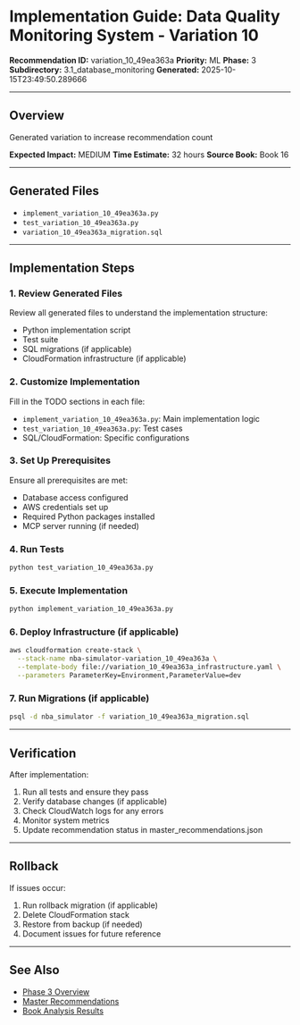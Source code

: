 # Implementation Guide: Data Quality Monitoring System - Variation 10

**Recommendation ID:** variation_10_49ea363a
**Priority:** ML
**Phase:** 3
**Subdirectory:** 3.1_database_monitoring
**Generated:** 2025-10-15T23:49:50.289666

---

## Overview

Generated variation to increase recommendation count

**Expected Impact:** MEDIUM
**Time Estimate:** 32 hours
**Source Book:** Book 16

---

## Generated Files

- `implement_variation_10_49ea363a.py`
- `test_variation_10_49ea363a.py`
- `variation_10_49ea363a_migration.sql`

---

## Implementation Steps

### 1. Review Generated Files

Review all generated files to understand the implementation structure:
- Python implementation script
- Test suite
- SQL migrations (if applicable)
- CloudFormation infrastructure (if applicable)

### 2. Customize Implementation

Fill in the TODO sections in each file:
- `implement_variation_10_49ea363a.py`: Main implementation logic
- `test_variation_10_49ea363a.py`: Test cases
- SQL/CloudFormation: Specific configurations

### 3. Set Up Prerequisites

Ensure all prerequisites are met:
- Database access configured
- AWS credentials set up
- Required Python packages installed
- MCP server running (if needed)

### 4. Run Tests

```bash
python test_variation_10_49ea363a.py
```

### 5. Execute Implementation

```bash
python implement_variation_10_49ea363a.py
```

### 6. Deploy Infrastructure (if applicable)

```bash
aws cloudformation create-stack \
  --stack-name nba-simulator-variation_10_49ea363a \
  --template-body file://variation_10_49ea363a_infrastructure.yaml \
  --parameters ParameterKey=Environment,ParameterValue=dev
```

### 7. Run Migrations (if applicable)

```bash
psql -d nba_simulator -f variation_10_49ea363a_migration.sql
```

---

## Verification

After implementation:
1. Run all tests and ensure they pass
2. Verify database changes (if applicable)
3. Check CloudWatch logs for any errors
4. Monitor system metrics
5. Update recommendation status in master_recommendations.json

---

## Rollback

If issues occur:
1. Run rollback migration (if applicable)
2. Delete CloudFormation stack
3. Restore from backup (if needed)
4. Document issues for future reference

---

## See Also

- [Phase 3 Overview](/Users/ryanranft/nba-simulator-aws/docs/phases/phase_3/)
- [Master Recommendations](/Users/ryanranft/nba-mcp-synthesis/analysis_results/master_recommendations.json)
- [Book Analysis Results](/Users/ryanranft/nba-mcp-synthesis/analysis_results/)
